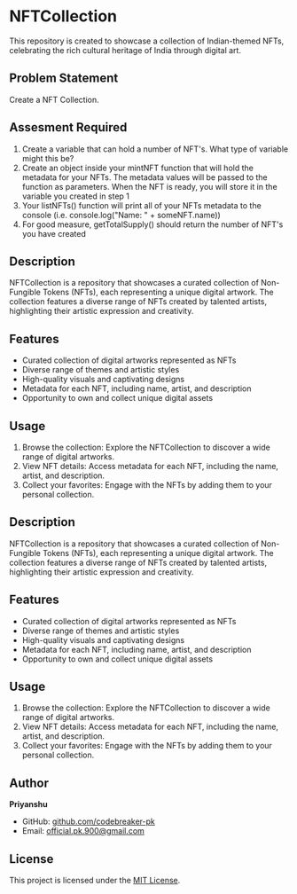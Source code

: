 

# NFTCollection

This repository is created to showcase a collection of Indian-themed NFTs, celebrating the rich cultural heritage of India through digital art.


## Problem Statement

Create a NFT Collection.
## Assesment Required
1. Create a variable that can hold a number of NFT's. What type of variable might this be?
2. Create an object inside your mintNFT function that will hold the metadata for your NFTs. 
   The metadata values will be passed to the function as parameters. When the NFT is ready, 
   you will store it in the variable you created in step 1
3. Your listNFTs() function will print all of your NFTs metadata to the console (i.e. console.log("Name: " + someNFT.name))
4. For good measure, getTotalSupply() should return the number of NFT's you have created
## Description

NFTCollection is a repository that showcases a curated collection of Non-Fungible Tokens (NFTs), each representing a unique digital artwork. The collection features a diverse range of NFTs created by talented artists, highlighting their artistic expression and creativity.

## Features

- Curated collection of digital artworks represented as NFTs
- Diverse range of themes and artistic styles
- High-quality visuals and captivating designs
- Metadata for each NFT, including name, artist, and description
- Opportunity to own and collect unique digital assets

## Usage

1. Browse the collection: Explore the NFTCollection to discover a wide range of digital artworks.
2. View NFT details: Access metadata for each NFT, including the name, artist, and description.
3. Collect your favorites: Engage with the NFTs by adding them to your personal collection.




## Description

NFTCollection is a repository that showcases a curated collection of Non-Fungible Tokens (NFTs), each representing a unique digital artwork. The collection features a diverse range of NFTs created by talented artists, highlighting their artistic expression and creativity.

## Features

- Curated collection of digital artworks represented as NFTs
- Diverse range of themes and artistic styles
- High-quality visuals and captivating designs
- Metadata for each NFT, including name, artist, and description
- Opportunity to own and collect unique digital assets


## Usage

1. Browse the collection: Explore the NFTCollection to discover a wide range of digital artworks.
2. View NFT details: Access metadata for each NFT, including the name, artist, and description.
3. Collect your favorites: Engage with the NFTs by adding them to your personal collection.



## Author

**Priyanshu**

- GitHub: [github.com/codebreaker-pk](https://github.com/22bcs10361)
- Email: official.pk.900@gmail.com
## License
This project is licensed under the [MIT License]().

